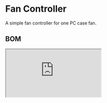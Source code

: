 # Fan Controller

A simple fan controller for one PC case fan.

## BOM

<iframe src="https://viewscreen.githubusercontent.com/view/solid?browser=firefox&bypass_fastly=true&color_mode=dark&commit=c6f55863889a146117727687f025c1739ab3bb52&device=unknown_device&docs_host=https%3A%2F%2Fdocs.github.com&enc_url=68747470733a2f2f7261772e67697468756275736572636f6e74656e742e636f6d2f6d7373616c7661746f72652f66616e2d636f6e74726f6c6c65722f633666353538363338383961313436313137373237363837663032356331373339616233626235322f72656e646572732f626f782e73746c&logged_in=true&nwo=mssalvatore%2Ffan-controller&path=renders%2Fbox.stl&platform=linux&repository_id=949238881&repository_type=Repository&version=135#7406d123-fef8-4cab-8a1c-e5376ede3c7b"</iframe>

### 3D-printed parts

| Name | Quantity |
| --- | --- |
| [Box](./renders/box.stl) | 1 |
| [Lid](./renders/lid.stl) | 1 |

### Off-the-shelf parts
| Name | Quantity |
| --- | --- |
| 5.5m DC female connector | 1 |
| 12v DC power supply | 1 |
| M4-.70 x 10 screw | 2 |
| M4-compatible washer | 2 |
| M4 nut | 2 |
| PG-7 cable gland | 1 |
| ZFC4-1KM PWM fan controller | 1 |
